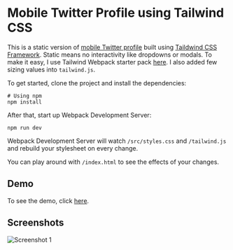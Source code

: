 # Mobile Twitter Profile using Tailwind CSS
This is a static version of [mobile Twitter profile](https://mobile.twitter.com) built using [Taildwind CSS Framework](https://taildwindcss.com). Static means no interactivity like dropdowns or modals. To make it easy, I use Tailwind Webpack starter pack [here](https://github.com/tailwindcss/webpack-starter). I also added few sizing values into `tailwind.js`.

To get started, clone the project and install the dependencies:
```
# Using npm
npm install
```

After that, start up Webpack Development Server:
```
npm run dev
```

Webpack Development Server will watch `/src/styles.css` and `/tailwind.js` and rebuild your stylesheet on every change.

You can play around with `/index.html` to see the effects of your changes.

## Demo
To see the demo, click [here](https://playground.budiraharja.com/twitter-profile-tailwind).

## Screenshots
![Screenshot 1](https://playground.budiraharja.com/twitter-profile-tailwind/screenshot-1.png "Screenshot 1")
